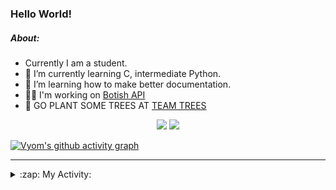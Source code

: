 ### Hello World!

##### About:
- Currently I am a student.
- 🌱 I’m currently learning C, intermediate Python.
- 🌱 I’m learning how to make better documentation.
- 👨‍💻 I'm working on [Botish API](https://github.com/Vyvy-vi/api)
- 🌱 GO PLANT SOME TREES AT [TEAM TREES](https://teamtrees.org/)

<p align="center">
  <a href="https://twitter.com/Vyvy_viM"><img target="_blank" src="https://img.shields.io/badge/twitter%20@Vyvy_viM-0D95E8?style=for-the-badge&logo=twitter&logoColor=white"/></a> 
  <a href="https://vyvy-vi.github.io/portfolio"><img target="_blank" src="https://img.shields.io/badge/-I_love_open_source-green?style=for-the-badge&logo=github&logoColor=black"/></a> 
</p>

[![Vyom's github activity graph](https://activity-graph.herokuapp.com/graph?username=Vyvy-vi)](https://github.com/ashutosh00710/github-readme-activity-graph)

---
<details>
  <summary>:zap: My Activity:</summary>
  
<!--START_SECTION:waka-->
![Code Time](http://img.shields.io/badge/Code%20Time-718%20hrs%2039%20mins-blue)

**I'm a Night 🦉** 

```text
🌞 Morning    57 commits     ██░░░░░░░░░░░░░░░░░░░░░░░   7.91% 
🌆 Daytime    177 commits    ██████░░░░░░░░░░░░░░░░░░░   24.55% 
🌃 Evening    245 commits    ████████░░░░░░░░░░░░░░░░░   33.98% 
🌙 Night      242 commits    ████████░░░░░░░░░░░░░░░░░   33.56%

```
📅 **I'm Most Productive on Sunday** 

```text
Monday       72 commits     ██░░░░░░░░░░░░░░░░░░░░░░░   9.99% 
Tuesday      116 commits    ████░░░░░░░░░░░░░░░░░░░░░   16.09% 
Wednesday    118 commits    ████░░░░░░░░░░░░░░░░░░░░░   16.37% 
Thursday     101 commits    ███░░░░░░░░░░░░░░░░░░░░░░   14.01% 
Friday       79 commits     ██░░░░░░░░░░░░░░░░░░░░░░░   10.96% 
Saturday     84 commits     ███░░░░░░░░░░░░░░░░░░░░░░   11.65% 
Sunday       151 commits    █████░░░░░░░░░░░░░░░░░░░░   20.94%

```


📊 **This Week I Spent My Time On** 

```text
🔥 Editors: 
VS Code                  12 hrs 27 mins      ████████████████████████░   99.36% 
Vim                      4 mins              ░░░░░░░░░░░░░░░░░░░░░░░░░   0.64%

🐱‍💻 Projects: 
praise_backend_js        5 hrs 49 mins       ███████████░░░░░░░░░░░░░░   46.48% 
Unknown Project          4 hrs 28 mins       █████████░░░░░░░░░░░░░░░░   35.63% 
discord-bot              1 hr 20 mins        ██░░░░░░░░░░░░░░░░░░░░░░░   10.63% 
discord-bot-army         53 mins             █░░░░░░░░░░░░░░░░░░░░░░░░   7.05% 
onboarding-bot           1 min               ░░░░░░░░░░░░░░░░░░░░░░░░░   0.2%

```


 Last Updated on 09/04/2022 09:05:10 UTC
<!--END_SECTION:waka-->
</details>
